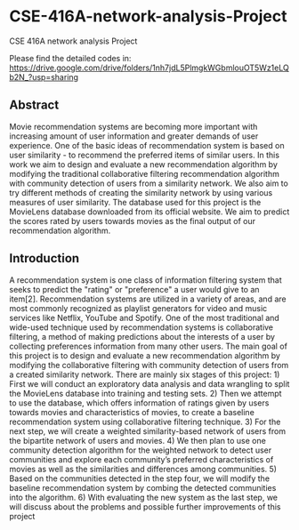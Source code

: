 # CSE-416A-network-analysis-Project
CSE 416A network analysis Project

Please find the detailed codes in: https://drive.google.com/drive/folders/1nh7jdL5PlmgkWGbmlouOT5Wz1eLQb2N_?usp=sharing

## Abstract
Movie recommendation systems are becoming more important with increasing amount of user information and greater demands of user experience. One of the basic ideas of recommendation system is based on user similarity - to recommend the preferred items of similar users. In this work we aim to design and evaluate a new recommendation algorithm by modifying the traditional collaborative filtering recommendation algorithm with community detection of users from a similarity network. We also aim to try different methods of creating the similarity network by using various measures of user similarity. The database used for this project is the MovieLens database downloaded from its official website. We aim to predict the scores rated by users towards movies as the final output of our recommendation algorithm.

## Introduction
A recommendation system is one class of information filtering system that seeks to predict the "rating" or
"preference" a user would give to an item[2]. Recommendation systems are utilized in a variety of areas, and are
most commonly recognized as playlist generators for video and music services like Netflix, YouTube and Spotify.
One of the most traditional and wide-used technique used by recommendation systems is collaborative filtering, a
method of making predictions about the interests of a user by collecting preferences information from many other
users. The main goal of this project is to design and evaluate a new recommendation algorithm by modifying
the collaborative filtering with community detection of users from a created similarity network.
There are mainly six stages of this project: 1) First we will conduct an exploratory data analysis and
data wrangling to split the MovieLens database into training and testing sets. 2) Then we attempt to use the
database, which offers information of ratings given by users towards movies and characteristics of movies, to create
a baseline recommendation system using collaborative filtering technique. 3) For the next step, we will create a
weighted similarity-based network of users from the bipartite network of users and movies. 4) We then plan to
use one community detection algorithm for the weighted network to detect user communities and explore each
community’s preferred characteristics of movies as well as the similarities and differences among communities.
5) Based on the communities detected in the step four, we will modify the baseline recommendation system by
combing the detected communities into the algorithm. 6) With evaluating the new system as the last step, we
will discuss about the problems and possible further improvements of this project
